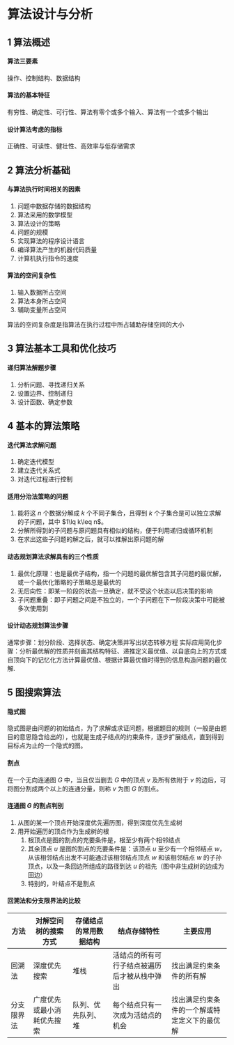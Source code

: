 # 算法设计与分析

## 1 算法概述
#### 算法三要素
操作、控制结构、数据结构

#### 算法的基本特征
有穷性、确定性、可行性、算法有零个或多个输入、算法有一个或多个输出

#### 设计算法考虑的指标
正确性、可读性、健壮性、高效率与低存储需求

## 2 算法分析基础
#### 与算法执行时间相关的因素

1. 问题中数据存储的数据结构
1. 算法采用的数学模型
1. 算法设计的策略
1. 问题的规模
1. 实现算法的程序设计语言
1. 编译算法产生的机器代码质量
1. 计算机执行指令的速度

#### 算法的空间复杂性

1. 输入数据所占空间
1. 算法本身所占空间
1. 辅助变量所占空间

算法的空间复杂度是指算法在执行过程中所占辅助存储空间的大小

## 3 算法基本工具和优化技巧
#### 递归算法解题步骤

1. 分析问题、寻找递归关系
1. 设置边界、控制递归
1. 设计函数、确定参数

## 4 基本的算法策略

#### 迭代算法求解问题

1. 确定迭代模型
1. 建立迭代关系式
1. 对迭代过程进行控制

#### 适用分治法策略的问题

1. 能将这 $n$ 个数据分解成 $k$ 个不同子集合，且得到 $k$ 个子集合是可以独立求解的子问题，其中 $1\lq k\leq n$。
1. 分解所得到的子问题与原问题具有相似的结构，便于利用递归或循环机制
1. 在求出这些子问题的解之后，就可以推解出原问题的解

#### 动态规划算法求解具有的三个性质

1. 最优化原理：也是最优子结构，指一个问题的最优解包含其子问题的最优解，或一个最优化策略的子策略总是最优的
1. 无后向性：即某一阶段的状态一旦确定，就不受这个状态以后决策的影响
1. 子问题重叠：即子问题之间是不独立的，一个子问题在下一阶段决策中可能被多次使用到

#### 设计动态规划算法步骤

通常步骤：划分阶段、选择状态、确定决策并写出状态转移方程
实际应用简化步骤：分析最优解的性质并刻画其结构特征、递推定义最优值、以自底向上的方式或自顶向下的记忆化方法计算最优值、根据计算最优值时得到的信息构造问题的最优解.

## 5 图搜索算法

#### 隐式图

隐式图是由问题的初始结点，为了求解或求证问题，根据题目的规则（一般是由题目的意思隐含给出的），也就是生成子结点的约束条件，逐步扩展结点，直到得到目标点为止的一个隐式的图。

#### 割点

在一个无向连通图 $G$ 中，当且仅当删去 $G$ 中的顶点 $v$ 及所有依附于 $v$ 的边后，可将图分割成两个以上的连通分量，则称 $v$ 为图 $G$ 的割点。

#### 连通图 $G$ 的割点判别
1. 从图的某一个顶点开始深度优先遍历图，得到深度优先生成树
1. 用开始遍历的顶点作为生成树的根
    1. 根顶点是图的割点的充要条件是，根至少有两个相邻结点
    1. 其余顶点 $u$ 是图的割点的充要条件是：该顶点 $u$ 至少有一个相邻结点 $w$，从该相邻结点出发不可能通过该相邻结点顶点 $w$ 和该相邻结点 $w$ 的子孙顶点，以及一条回边所组成的路径到达 $u$ 的祖先（图中非生成树的边成为回边）
    1. 特别的，叶结点不是割点

#### 回溯法和分支限界法的比较

| 方法       | 对解空间树的搜索方式       | 存储结点的常用数据结构 | 结点存储特性                         | 主要应用                                   |  
|------------|----------------------------|------------------------|--------------------------------------|------------------------------------------|  
| 回溯法    | 深度优先搜索               | 堆栈                   | 活结点的所有可行子结点被遍历后才被从栈中弹出 | 找出满足约束条件的所有解                   |  
| 分支限界法 | 广度优先或最小消耗优先搜索 | 队列、优先队列、堆     | 每个结点只有一次成为活结点的机会     | 找出满足约束条件的一个解或特定定义下的最优解 |